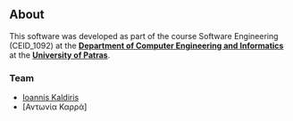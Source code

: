 ## About 

This software was developed as part of the course Software Engineering (CEID_1092) at the **[Department of Computer Engineering and Informatics](https://www.ceid.upatras.gr/en/)** at the **[University of Patras](https://www.upatras.gr/en/)**.


### Team

- [Ioannis Kaldiris](https://github.com/IoannisKaldiris)
- [Αντωνία Καρρά]
